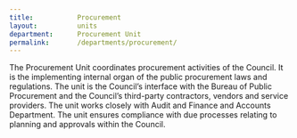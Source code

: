 ```yaml
---
title:           Procurement
layout:          units
department:      Procurement Unit
permalink:       /departments/procurement/
---
```


The Procurement Unit coordinates procurement activities of the Council. It is the implementing internal organ of the public procurement laws and regulations. The unit is the Council’s interface with the Bureau of Public Procurement and the Council’s third-party contractors, vendors and service providers. The unit works closely with Audit and Finance and Accounts Department. The unit ensures compliance with due processes relating to planning and approvals within the Council.